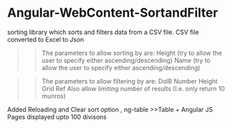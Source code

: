 # Angular-WebContent-SortandFilter
sorting library which sorts and filters data from a CSV file. CSV file converted to Excel to Json

>>The parameters to allow sorting by are:
Height (try to allow the user to specify either ascending/descending)
Name (try to allow the user to specify either ascending/descending)

>>The parameters to allow filtering by are:
DoIB Number
Height
Grid Ref
Also allow limiting number of results (I.e. only return 10 munros)

Added Reloading and Clear sort option , ng-table >>Table + Angular JS
Pages displayed upto 100 divisons
